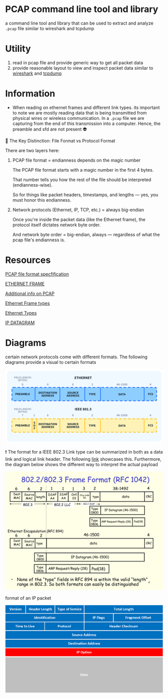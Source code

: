 # PCAP command line tool and library 

a command line tool and library that can be used to extract and analyze `.pcap` file similar to wireshark and tcpdump

# Utility

1. read in pcap file and provide generic way to get all packet data 
2. provide reasonable layout to view and inspect packet data similar to [wireshark](https://www.wireshark.org/) and [tcpdump](https://www.tcpdump.org/)


# Information

- When reading on ethernet frames and different link types. its important to note we are mostly reading data that is being transmitted from physical wires or wireless communication. In a `.pcap` file we are capturing from the end of  this transmission into a computer. Hence, the preamble and  sfd are not present :alien:

🧩 The Key Distinction: File Format vs Protocol Format

There are two layers here:
1. PCAP file format = endianness depends on the magic number

    The PCAP file format starts with a magic number in the first 4 bytes.

    That number tells you how the rest of the file should be interpreted (endianness-wise).

    So for things like packet headers, timestamps, and lengths — yes, you must honor this endianness.

2. Network protocols (Ethernet, IP, TCP, etc.) = always big-endian

    Once you're inside the packet data (like the Ethernet frame), the protocol itself dictates network byte order.

    And network byte order = big-endian, always — regardless of what the pcap file's endianness is.

# Resources

[PCAP file format specfification](https://www.ietf.org/archive/id/draft-gharris-opsawg-pcap-01.html)

[ETHERNET FRAME](https://en.wikipedia.org/wiki/Ethernet_frame)

[Additional info on PCAP](https://www.netresec.com/?page=Blog&month=2022-10&post=What-is-a-PCAP-file)

[Ethernet Frame types](https://www.slideserve.com/kmildred/ieee-802-lans-powerpoint-ppt-presentation)

[Ethernet Types](https://wiki.wireshark.org/Ethernet#EtherType)

[IP DATAGRAM](http://www.tcpipguide.com/free/t_IPDatagramGeneralFormat.htm)

# Diagrams

certain network protocols come with different formats. The following diagrams provide a visual to certain formats

![IEEE 802.3](./assets/What-is-Ethernet-Frame-Format-Diagram.jpg)

❗ The format for a IEEE 802.3 Link type can be summarized in both as a data link and logical link header. The following [link](https://www.firewall.cx/networking/ethernet/ieee-8023-frame.html) showcases this. Furthermore, the diagram 
below shows the different way to interpret the actual payload

![IEEE 802.3 FRAME FORMAT](./assets/IEEE_802.3_FORMAT.jpg)


format of an IP packet

![IP DATAGRAM](./assets/ip-packet-header-fields.png)